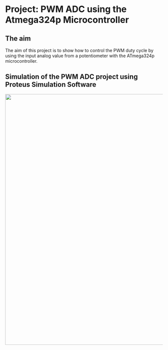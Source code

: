 # Project: PWM ADC using the Atmega324p Microcontroller

## The aim
The aim of this project is to show how to control the PWM duty cycle by using the input analog value from a potentiometer with the ATmega324p microcontroller.

## Simulation of the PWM ADC project using Proteus Simulation Software
<img src="https://github.com/user-attachments/assets/2b87e88c-5968-4808-80e2-11c305064348" width="800">

